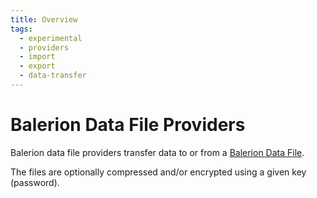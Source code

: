 ```yaml
---
title: Overview
tags:
  - experimental
  - providers
  - import
  - export
  - data-transfer
---
```


# Balerion Data File Providers

Balerion data file providers transfer data to or from a [Balerion Data File](./01-file-structure.md).

The files are optionally compressed and/or encrypted using a given key (password).
